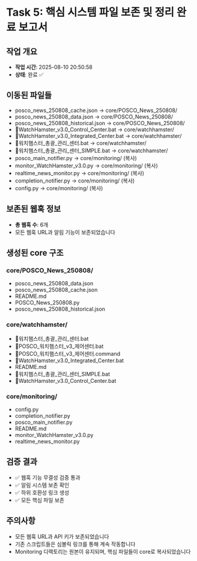 # Task 5: 핵심 시스템 파일 보존 및 정리 완료 보고서

## 작업 개요
- **작업 시간**: 2025-08-10 20:50:58
- **상태**: 완료 ✅

## 이동된 파일들
- posco_news_250808_cache.json -> core/POSCO_News_250808/
- posco_news_250808_data.json -> core/POSCO_News_250808/
- posco_news_250808_historical.json -> core/POSCO_News_250808/
- 🐹WatchHamster_v3.0_Control_Center.bat -> core/watchhamster/
- 🐹WatchHamster_v3.0_Integrated_Center.bat -> core/watchhamster/
- 🐹워치햄스터_총괄_관리_센터.bat -> core/watchhamster/
- 🐹워치햄스터_총괄_관리_센터_SIMPLE.bat -> core/watchhamster/
- posco_main_notifier.py -> core/monitoring/ (복사)
- monitor_WatchHamster_v3.0.py -> core/monitoring/ (복사)
- realtime_news_monitor.py -> core/monitoring/ (복사)
- completion_notifier.py -> core/monitoring/ (복사)
- config.py -> core/monitoring/ (복사)

## 보존된 웹훅 정보
- **총 웹훅 수**: 6개
- 모든 웹훅 URL과 알림 기능이 보존되었습니다

## 생성된 core 구조
### core/POSCO_News_250808/
- posco_news_250808_data.json
- posco_news_250808_cache.json
- README.md
- POSCO_News_250808.py
- posco_news_250808_historical.json

### core/watchhamster/
- 🐹워치햄스터_총괄_관리_센터.bat
- 🐹POSCO_워치햄스터_v3_제어센터.bat
- 🐹POSCO_워치햄스터_v3_제어센터.command
- 🐹WatchHamster_v3.0_Integrated_Center.bat
- README.md
- 🐹워치햄스터_총괄_관리_센터_SIMPLE.bat
- 🐹WatchHamster_v3.0_Control_Center.bat

### core/monitoring/
- config.py
- completion_notifier.py
- posco_main_notifier.py
- README.md
- monitor_WatchHamster_v3.0.py
- realtime_news_monitor.py

## 검증 결과
- ✅ 웹훅 기능 무결성 검증 통과
- ✅ 알림 시스템 보존 확인
- ✅ 하위 호환성 링크 생성
- ✅ 모든 핵심 파일 보존

## 주의사항
- 모든 웹훅 URL과 API 키가 보존되었습니다
- 기존 스크립트들은 심볼릭 링크를 통해 계속 작동합니다
- Monitoring 디렉토리는 원본이 유지되며, 핵심 파일들이 core로 복사되었습니다
